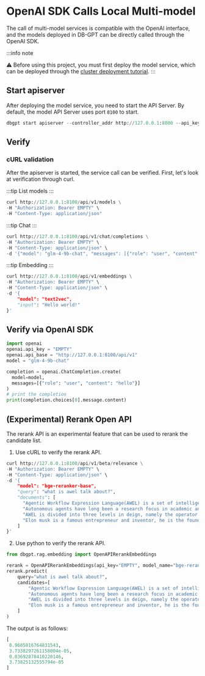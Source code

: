 # OpenAI SDK Calls Local Multi-model
The call of multi-model services is compatible with the OpenAI interface, and the models deployed in DB-GPT can be directly called through the OpenAI SDK. 

:::info note

⚠️ Before using this project, you must first deploy the model service, which can be deployed through the [cluster deployment tutorial](../model_service/cluster.md).
:::


## Start apiserver

After deploying the model service, you need to start the API Server. By default, the model API Server uses port `8100` to start.
```py
dbgpt start apiserver --controller_addr http://127.0.0.1:8000 --api_keys EMPTY

```


## Verify

### cURL validation
After the apiserver is started, the service call can be verified. First, let's look at verification through curl.


:::tip
List models
:::
```py
curl http://127.0.0.1:8100/api/v1/models \
-H "Authorization: Bearer EMPTY" \
-H "Content-Type: application/json"
```

:::tip
Chat
:::
```py
curl http://127.0.0.1:8100/api/v1/chat/completions \
-H "Authorization: Bearer EMPTY" \
-H "Content-Type: application/json" \
-d '{"model": "glm-4-9b-chat", "messages": [{"role": "user", "content": "hello"}]}'
```

:::tip
Embedding 
:::
```py
curl http://127.0.0.1:8100/api/v1/embeddings \
-H "Authorization: Bearer EMPTY" \
-H "Content-Type: application/json" \
-d '{
    "model": "text2vec",
    "input": "Hello world!"
}'
```


## Verify via OpenAI SDK

```py
import openai
openai.api_key = "EMPTY"
openai.api_base = "http://127.0.0.1:8100/api/v1"
model = "glm-4-9b-chat"

completion = openai.ChatCompletion.create(
  model=model,
  messages=[{"role": "user", "content": "hello"}]
)
# print the completion
print(completion.choices[0].message.content)
```

## (Experimental) Rerank Open API

The rerank API is an experimental feature that can be used to rerank the candidate list. 

1. Use cURL to verify the rerank API.
```py
curl http://127.0.0.1:8100/api/v1/beta/relevance \
-H "Authorization: Bearer EMPTY" \
-H "Content-Type: application/json" \
-d '{
    "model": "bge-reranker-base",
    "query": "what is awel talk about?",
    "documents": [
      "Agentic Workflow Expression Language(AWEL) is a set of intelligent agent workflow expression language specially designed for large model application development.",
      "Autonomous agents have long been a research focus in academic and industry communities",
      "AWEL is divided into three levels in deign, namely the operator layer, AgentFream layer and DSL layer.",
      "Elon musk is a famous entrepreneur and inventor, he is the founder of SpaceX and Tesla."
    ]
}'
```

2. Use python to verify the rerank API.
```py
from dbgpt.rag.embedding import OpenAPIRerankEmbeddings

rerank = OpenAPIRerankEmbeddings(api_key="EMPTY", model_name="bge-reranker-base")
rerank.predict(
    query="what is awel talk about?", 
    candidates=[
        "Agentic Workflow Expression Language(AWEL) is a set of intelligent agent workflow expression language specially designed for large model application development.",
        "Autonomous agents have long been a research focus in academic and industry communities",
        "AWEL is divided into three levels in deign, namely the operator layer, AgentFream layer and DSL layer.",
        "Elon musk is a famous entrepreneur and inventor, he is the founder of SpaceX and Tesla."
    ]
)
```

The output is as follows:
```py
[
 0.9685816764831543,
 3.7338297261158004e-05,
 0.03692878410220146,
 3.73825132555794e-05
]
```
